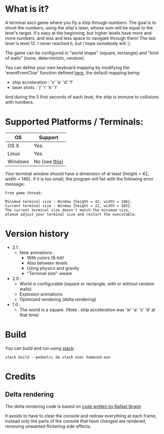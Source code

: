 # What is it?

A terminal ascii game where you fly a ship through numbers. The goal is to shoot
the numbers, using the ship's laser, whose sum will be equal to the
level's target. It's easy at the beginning, but higher levels have more and more numbers,
and less and less space to navigate through them! The last
level is level 12. I never reached it, but I hope somebody will :).

The game can be configured in "world shape" (square, rectangle) and "kind of walls"
(none, deterministic, random).

You can define your own keyboard mapping by modifying the 'eventFromChar' function
defined [here](src/Game/Event.hs), the default mapping being:
- ship acceleration : 's' 'e' 'd' 'f'
- laser shots       : 'j' 'i' 'k' 'l'

And during the 5 first seconds of each level, the ship is immune to collisions with numbers.

# Supported Platforms / Terminals:

|OS       |Support|
|---------|-------|
|OS X     |Yes    |
|Linux    |Yes    |
|Windows  |No (see [this](https://ghc.haskell.org/trac/ghc/ticket/7353)) |

Your terminal window should have a dimension of at least {height = 42, width = 146}.
If it is too small, the program will fail with the following error message:

```
From game thread:

Minimum terminal size : Window {height = 42, width = 146}.
Current terminal size : Window {height = 22, width = 165}.
The current terminal size doesn't match the minimum size,
please adjust your terminal size and restart the executable.
```

# Version history
- 2.1 :
  - New animations :
    - With colors (8-bit)
    - Also between levels
    - Using physics and gravity
    - "Terminal size"-aware
- 2.0 :
  - World is configurable (square or rectangle, with or without random walls)
  - Explosion animations
  - Optimized rendering (delta rendering)
- 1.0 :
  - The world is a square. (Note : ship acceleration was 'w' 'a' 's' 'd' at that time)

# Build

You can build and run using [stack](https://docs.haskellstack.org):

`stack build --pedantic && stack exec hamazed-exe`

# Credits

## Delta rendering

The delta rendering code is based on [code written by Rafael Ibraim](https://gist.github.com/ibraimgm/40e307d70feeb4f117cd)

It avoids to have to clear the console and redraw everything at each frame,
instead only the parts of the console that have changed are rendered,
removing unwanted flickering side effects.

